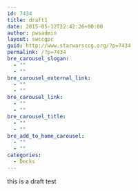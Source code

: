 ```yaml
---
id: 7434
title: draft1
date: 2015-05-12T22:42:26+00:00
author: pwsadmin
layout: swccgpc
guid: http://www.starwarsccg.org/?p=7434
permalink: /?p=7434
bre_carousel_slogan:
  - ""
  - ""
bre_carousel_external_link:
  - ""
  - ""
bre_carousel_link:
  - ""
  - ""
bre_carousel_title:
  - ""
  - ""
bre_add_to_home_carousel:
  - ""
  - ""
categories:
  - Decks
---
```

this is a draft test